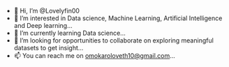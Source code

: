 - 👋 Hi, I’m @Lovelyfin00
- 👀 I’m interested in Data science, Machine Learning, Artificial Intelligence and Deep learning...
- 🌱 I’m currently learning Data science...
- 💞️ I’m looking for opportunities to collaborate on exploring meaningful datasets to get insight...
- 📫 You can reach me on omokaroloveth10@gmail.com...

<!---
Lovelyfin00/Lovelyfin00 is a ✨ special ✨ repository because its `README.md` (this file) appears on your GitHub profile.
You can click the Preview link to take a look at your changes.
--->
